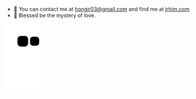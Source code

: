 - 📧 You can contact me at hongjr03@gmail.com and find me at [jrhim.com](https://jrhim.com/)
- 🌈 Blessed be the mystery of love.

![](https://raw.githubusercontent.com/hongjr03/hongjr03/main/assets/github-contribution-grid-snake.svg)              
